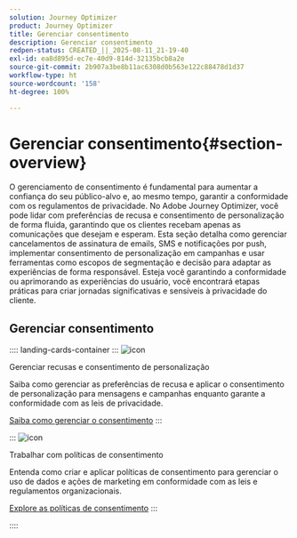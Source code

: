 ```yaml
---
solution: Journey Optimizer
product: Journey Optimizer
title: Gerenciar consentimento
description: Gerenciar consentimento
redpen-status: CREATED_||_2025-08-11_21-19-40
exl-id: ea8d895d-ec7e-40d9-814d-32135bcb8a2e
source-git-commit: 2b907a3be8b11ac6308d0b563e122c88478d1d37
workflow-type: ht
source-wordcount: '158'
ht-degree: 100%

---
```


# Gerenciar consentimento{#section-overview}

O gerenciamento de consentimento é fundamental para aumentar a confiança do seu público-alvo e, ao mesmo tempo, garantir a conformidade com os regulamentos de privacidade. No Adobe Journey Optimizer, você pode lidar com preferências de recusa e consentimento de personalização de forma fluida, garantindo que os clientes recebam apenas as comunicações que desejam e esperam. Esta seção detalha como gerenciar cancelamentos de assinatura de emails, SMS e notificações por push, implementar consentimento de personalização em campanhas e usar ferramentas como escopos de segmentação e decisão para adaptar as experiências de forma responsável. Esteja você garantindo a conformidade ou aprimorando as experiências do usuário, você encontrará etapas práticas para criar jornadas significativas e sensíveis à privacidade do cliente.

## Gerenciar consentimento

:::: landing-cards-container
:::
![icon](https://cdn.experienceleague.adobe.com/icons/shield-halved.svg?lang=pt-BR)

Gerenciar recusas e consentimento de personalização

Saiba como gerenciar as preferências de recusa e aplicar o consentimento de personalização para mensagens e campanhas enquanto garante a conformidade com as leis de privacidade.

[Saiba como gerenciar o consentimento](../using/privacy/opt-out.md)
:::

:::
![icon](https://cdn.experienceleague.adobe.com/icons/gear.svg?lang=pt-BR)

Trabalhar com políticas de consentimento

Entenda como criar e aplicar políticas de consentimento para gerenciar o uso de dados e ações de marketing em conformidade com as leis e regulamentos organizacionais.

[Explore as políticas de consentimento](../using/action/consent.md)
:::

::::
